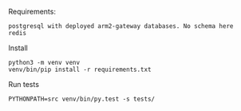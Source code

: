 

Requirements:

    postgresql with deployed arm2-gateway databases. No schema here
    redis

Install

    python3 -m venv venv
    venv/bin/pip install -r requirements.txt


Run tests

    PYTHONPATH=src venv/bin/py.test -s tests/

